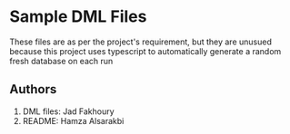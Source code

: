 # Sample DML Files

These files are as per the project's requirement, but they are unusued because this project uses typescript to automatically generate a random fresh database on each run

## Authors

1. DML files: Jad Fakhoury
2. README: Hamza Alsarakbi
